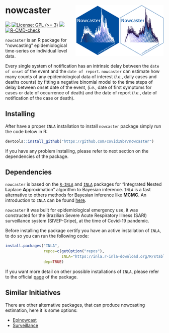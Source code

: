
# nowcaster <a href='https://github.com/covid19br/nowcaster'><img src='man/figures/nowcaster.png' align="right" width="140" /></a> <a href='https://github.com/covid19br/nowcaster'><img src='man/figures/nowcaster_rev.png' align="right" width="140" /></a>

<!-- badges: start -->

<!-- [![CRAN checks](https://badges.cranchecks.info/summary/nowcaster.svg)](https://cran.r-project.org/web/checks/check_results_nowcaster.html) -->

<!-- [![Dependencies](https://tinyverse.netlify.com/badge/nowcaster)](https://cran.r-project.org/package=nowcaster) -->

[![](https://img.shields.io/badge/devel%20version-0.2.3-blue.svg)](https://github.com/nowcaster)
[![License: GPL (\>=
3)](https://img.shields.io/badge/license-GPL%20(%3E=%203)-blue.svg)](https://github.com/covid19br/nowcaster/blob/main/LICENSE.md)
[![](https://img.shields.io/badge/lifecycle-experimental-orange.svg)](https://lifecycle.r-lib.org/articles/stages.html#experimental)
[![R-CMD-check](https://github.com/covid19br/nowcaster/actions/workflows/R-CMD-check.yaml/badge.svg)](https://github.com/covid19br/nowcaster/actions/workflows/R-CMD-check.yaml)
<!-- badges: end -->

`nowcaster` is an R package for “nowcasting” epidemiological time-series
on individual level data.

Every single system of notification has an intrinsic delay between the
`date of onset` of the event and the `date of report`. `nowcaster` can
estimate how many counts of any epidemiological data of interest
(*i.e.*, daily cases and deaths counts) by fitting a negative binomial
model to the time steps of delay between onset date of the event,
(*i.e.*, date of first symptoms for cases or date of occurrence of
death) and the date of report (*i.e.*, date of notification of the case
or death).

## Installing

After have a proper `INLA` installation to install `nowcaster` package
simply run the code below in R:

``` r
devtools::install_github("https://github.com/covid19br/nowcaster")
```

If you have any problem installing, please refer to next section on the
dependencies of the package.

## Dependencies

`nowcaster` is based on the
[`R-INLA`](https://www.r-inla.org/download-install) and
[`INLA`](https://inla.r-inla-download.org/r-inla.org/doc/inla-manual/inla-manual.pdf)
packages for “**I**ntegrated **N**ested **L**aplace **A**pproximation”
algorithm to Bayesian inference. `INLA` is a fast alternative to others
methods for Bayesian inference like **MCMC**. An introduction to `INLA`
can be found
[here](https://becarioprecario.bitbucket.io/inla-gitbook/index.html).

`nowcaster` it was built for epidemiological emergency use, it was
constructed for the Brazilian Severe Acute Respiratory Illness (SARI)
surveillance system (SIVEP-Gripe), at the time of Covid-19 pandemic.

Before installing the package certify you have an active installation of
`INLA`, to do so you can run the following code:

``` r
install.packages("INLA",
                 repos=c(getOption("repos"),
                         INLA="https://inla.r-inla-download.org/R/stable"), 
                 dep=TRUE)
```

If you want more detail on other possible installations of `INLA`,
please refer to the official
[page](https://www.r-inla.org/download-install) of the package.

## Similar Initiatives

There are other alternative packages, that can produce nowcasting
estimation, here it is some options:

- [Epinowcast](https://package.epinowcast.org/)
- [Surveillance](https://surveillance.r-forge.r-project.org/pkgdown/index.html)
